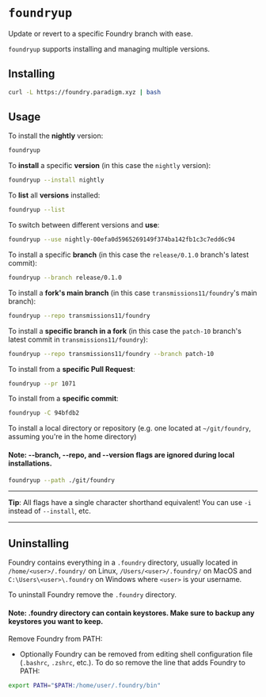 # `foundryup`

Update or revert to a specific Foundry branch with ease.

`foundryup` supports installing and managing multiple versions.

## Installing

```sh
curl -L https://foundry.paradigm.xyz | bash
```

## Usage

To install the **nightly** version:

```sh
foundryup
```

To **install** a specific **version** (in this case the `nightly` version):

```sh
foundryup --install nightly
```

To **list** all **versions** installed:

```sh
foundryup --list
```

To switch between different versions and **use**:

```sh
foundryup --use nightly-00efa0d5965269149f374ba142fb1c3c7edd6c94
```

To install a specific **branch** (in this case the `release/0.1.0` branch's latest commit):

```sh
foundryup --branch release/0.1.0
```

To install a **fork's main branch** (in this case `transmissions11/foundry`'s main branch):

```sh
foundryup --repo transmissions11/foundry
```

To install a **specific branch in a fork** (in this case the `patch-10` branch's latest commit in `transmissions11/foundry`):

```sh
foundryup --repo transmissions11/foundry --branch patch-10
```

To install from a **specific Pull Request**:

```sh
foundryup --pr 1071
```

To install from a **specific commit**:

```sh
foundryup -C 94bfdb2
```

To install a local directory or repository (e.g. one located at `~/git/foundry`, assuming you're in the home directory)

#### Note: --branch, --repo, and --version flags are ignored during local installations.

```sh
foundryup --path ./git/foundry
```

---

**Tip**: All flags have a single character shorthand equivalent! You can use `-i` instead of `--install`, etc.

---

## Uninstalling

Foundry contains everything in a `.foundry` directory, usually located in `/home/<user>/.foundry/` on Linux, `/Users/<user>/.foundry/` on MacOS and `C:\Users\<user>\.foundry` on Windows where `<user>` is your username.

To uninstall Foundry remove the `.foundry` directory.

#### Note: .foundry directory can contain keystores. Make sure to backup any keystores you want to keep.

Remove Foundry from PATH:

- Optionally Foundry can be removed from editing shell configuration file (`.bashrc`, `.zshrc`, etc.). To do so remove the line that adds Foundry to PATH:

```sh
export PATH="$PATH:/home/user/.foundry/bin"
```

